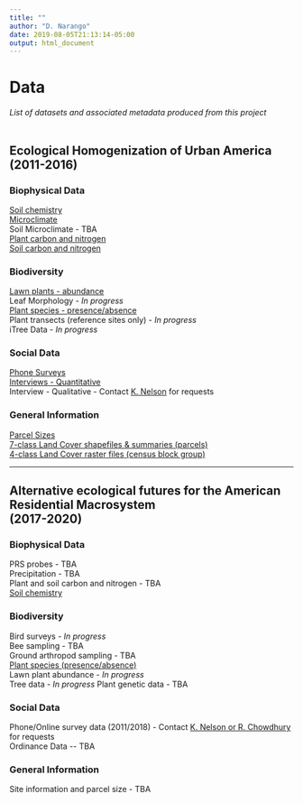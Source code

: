 ```yaml
---
title: ""
author: "D. Narango"
date: 2019-08-05T21:13:14-05:00
output: html_document
---
```


# **Data**
*List of datasets and associated metadata produced from this project*  
<br>  

## **Ecological Homogenization of Urban America (2011-2016)**
### **Biophysical Data**  
[Soil chemistry](https://portal.edirepository.org/nis/mapbrowse?scope=edi&identifier=306&revision=2)   
[Microclimate](https://sustainability.asu.edu/caplter/data/view/msb-cap.625.1/)  
Soil Microclimate - TBA  
[Plant carbon and nitrogen](https://portal.edirepository.org/nis/mapbrowse?scope=edi&identifier=259&revision=1)  
[Soil carbon and nitrogen](https://portal.edirepository.org/nis/mapbrowse?scope=edi&identifier=258&revision=1)


### **Biodiversity**
[Lawn plants - abundance](https://portal.edirepository.org/nis/mapbrowse?scope=edi&identifier=260&revision=1)   
Leaf Morphology  - <i>In progress</i>     
[Plant species - presence/absence](https://portal.edirepository.org/nis/mapbrowse?scope=edi&identifier=307&revision=1)  
Plant transects (reference sites only) - <i>In progress</i>  
iTree Data - <i>In progress</i> 


### **Social Data**
[Phone Surveys](https://portal.lternet.edu/nis/mapbrowse?packageid=knb-lter-bes.4000.180)  
[Interviews - Quantitative](https://portal.edirepository.org/nis/mapbrowse?scope=edi&identifier=305&revision=1)  
Interview - Qualitative - Contact [K. Nelson](/American-Residential-Macrosystems/people/people_list/) for requests


### **General Information**
[Parcel Sizes](https://portal.lternet.edu/nis/mapbrowse?packageid=knb-lter-bes.4100.110)  
[7-class Land Cover shapefiles & summaries (parcels)](https://portal.edirepository.org/nis/mapbrowse?scope=edi&identifier=308&revision=1)   
[4-class Land Cover raster files (census block group)](https://portal.edirepository.org/nis/mapbrowse?scope=edi&identifier=308&revision=1)

---

## **Alternative ecological futures for the American Residential Macrosystem<br>(2017-2020)**  


### **Biophysical Data**
PRS probes  - TBA  
Precipitation  - TBA  
Plant and soil carbon and nitrogen  - TBA  
[Soil chemistry](https://portal.edirepository.org/nis/mapbrowse?scope=edi&identifier=374&revision=2)  

### **Biodiversity**
Bird surveys  - <i>In progress</i>   
Bee sampling - TBA  
Ground arthropod sampling  - TBA    
[Plant species (presence/absence)](https://portal.edirepository.org/nis/mapbrowse?scope=edi&identifier=309&revision=1)  
Lawn plant abundance  - <i>In progress</i>    
Tree data - <i>In progress</i>
Plant genetic data - TBA

### **Social Data**
Phone/Online survey data (2011/2018) - Contact [K. Nelson or R. Chowdhury](/American-Residential-Macrosystems/people/people_list/) for requests  
Ordinance Data -- TBA

### **General Information**
Site information and parcel size - TBA

